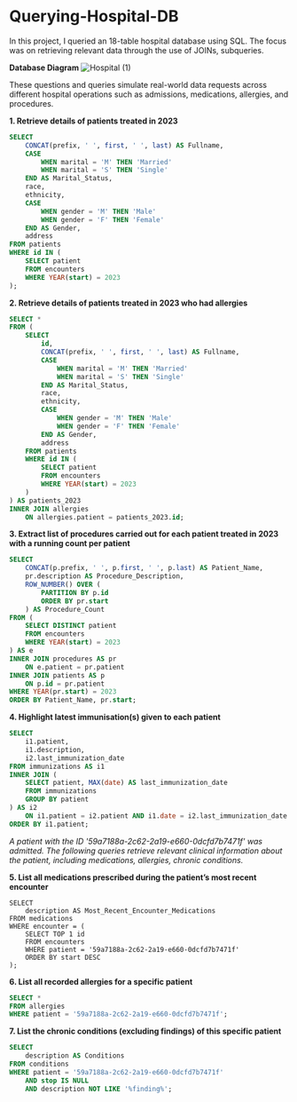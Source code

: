 # Querying-Hospital-DB
In this project, I queried an 18-table hospital database using SQL. The focus was on retrieving relevant data through the use of JOINs, subqueries.

**Database Diagram**
![Hospital (1)](https://github.com/user-attachments/assets/6c9246d4-5002-4d83-8ecf-05491dae8d0b)

These questions and queries simulate real-world data requests across different hospital operations such as admissions, medications, allergies,  and procedures.

**1. Retrieve details of patients treated in 2023**
```sql
SELECT
    CONCAT(prefix, ' ', first, ' ', last) AS Fullname, 
    CASE 
        WHEN marital = 'M' THEN 'Married'
        WHEN marital = 'S' THEN 'Single'
    END AS Marital_Status,
    race,
    ethnicity,
    CASE 
        WHEN gender = 'M' THEN 'Male'
        WHEN gender = 'F' THEN 'Female'
    END AS Gender,
    address
FROM patients
WHERE id IN (
    SELECT patient
    FROM encounters
    WHERE YEAR(start) = 2023
);
```
**2. Retrieve details of patients treated in 2023 who had allergies**
```sql
SELECT *
FROM (
    SELECT
        id,
        CONCAT(prefix, ' ', first, ' ', last) AS Fullname,
        CASE 
            WHEN marital = 'M' THEN 'Married'
            WHEN marital = 'S' THEN 'Single'
        END AS Marital_Status,
        race,
        ethnicity,
        CASE 
            WHEN gender = 'M' THEN 'Male'
            WHEN gender = 'F' THEN 'Female'
        END AS Gender,
        address
    FROM patients
    WHERE id IN (
        SELECT patient
        FROM encounters
        WHERE YEAR(start) = 2023
    )
) AS patients_2023
INNER JOIN allergies
    ON allergies.patient = patients_2023.id;
```
**3. Extract list of procedures carried out for each patient treated in 2023 with a running count per patient**
```sql
SELECT 
    CONCAT(p.prefix, ' ', p.first, ' ', p.last) AS Patient_Name,
    pr.description AS Procedure_Description,
    ROW_NUMBER() OVER (
        PARTITION BY p.id
        ORDER BY pr.start
    ) AS Procedure_Count
FROM (
    SELECT DISTINCT patient
    FROM encounters
    WHERE YEAR(start) = 2023
) AS e
INNER JOIN procedures AS pr
    ON e.patient = pr.patient
INNER JOIN patients AS p
    ON p.id = pr.patient
WHERE YEAR(pr.start) = 2023
ORDER BY Patient_Name, pr.start;
```
**4. Highlight latest immunisation(s) given to each patient**
```sql
SELECT  
    i1.patient,
    i1.description,
    i2.last_immunization_date
FROM immunizations AS i1
INNER JOIN (
    SELECT patient, MAX(date) AS last_immunization_date
    FROM immunizations 
    GROUP BY patient
) AS i2
    ON i1.patient = i2.patient AND i1.date = i2.last_immunization_date
ORDER BY i1.patient;
```
_A patient with the ID '59a7188a-2c62-2a19-e660-0dcfd7b7471f' was admitted. The following queries retrieve relevant clinical information about the patient, including medications, allergies, chronic conditions._

**5. List all medications prescribed during the patient’s most recent encounter**
```ssql
SELECT 
    description AS Most_Recent_Encounter_Medications
FROM medications
WHERE encounter = (
    SELECT TOP 1 id
    FROM encounters
    WHERE patient = '59a7188a-2c62-2a19-e660-0dcfd7b7471f'
    ORDER BY start DESC
);
```
**6. List all recorded allergies for a specific patient**
```sql
SELECT *
FROM allergies
WHERE patient = '59a7188a-2c62-2a19-e660-0dcfd7b7471f';
```
**7. List the chronic conditions (excluding findings) of this specific patient**
```sql
SELECT 
    description AS Conditions
FROM conditions
WHERE patient = '59a7188a-2c62-2a19-e660-0dcfd7b7471f'
    AND stop IS NULL
    AND description NOT LIKE '%finding%';
```

























